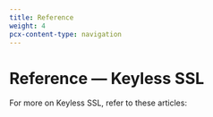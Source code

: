 ```yaml
---
title: Reference
weight: 4
pcx-content-type: navigation
---
```


# Reference — Keyless SSL

For more on Keyless SSL, refer to these articles:

<DirectoryListing path="/keyless-ssl/reference" />
